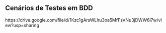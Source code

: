 <h2>Cenários de Testes em BDD</h2>
https://drive.google.com/file/d/1Kzc1gArsWLhu3oa5MfFsVNu3jDWW6i7w/view?usp=sharing
